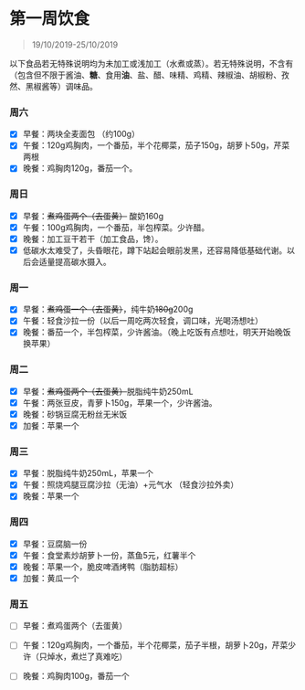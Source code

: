 # 第一周饮食

>19/10/2019-25/10/2019

以下食品若无特殊说明均为未加工或浅加工（水煮或蒸）。若无特殊说明，不含有（包含但不限于酱油、**糖**、食用**油**、盐、醋、味精、鸡精、辣椒油、胡椒粉、孜然、黑椒酱等）调味品。

### 周六

- [x] 早餐：两块全麦面包 （约100g）
- [x] 午餐：120g鸡胸肉，一个番茄，半个花椰菜，茄子150g，胡萝卜50g，芹菜两根
- [x] 晚餐：鸡胸肉120g，番茄一个。

### 周日

- [x] 早餐：~~煮鸡蛋两个（去蛋黄）~~ 酸奶160g
- [x] 午餐：100g鸡胸肉，一个番茄，半包榨菜。少许醋。
- [x] 晚餐：加工豆干若干（加工食品，馋）。
- [x] 低碳水太难受了，头昏眼花，蹲下站起会眼前发黑，还容易降低基础代谢。以后会适量提高碳水摄入。

### 周一

- [x] 早餐：~~煮鸡蛋一个（去蛋黄）~~，纯牛奶~~180g~~200g
- [x] 午餐：轻食沙拉一份（以后一周吃两次轻食，调口味，光喝汤想吐）
- [x] 晚餐：番茄一个，半包榨菜，少许酱油。（晚上吃饭有点想吐，明天开始晚饭换苹果）

### 周二

- [x] 早餐：~~煮鸡蛋两个（去蛋黄）~~脱脂纯牛奶250mL
- [x] 午餐：两张豆皮，青萝卜150g，苹果一个，少许酱油。
- [x] 晚餐：砂锅豆腐无粉丝无米饭
- [x] 加餐：苹果一个

### 周三

- [x] 早餐：脱脂纯牛奶250mL，苹果一个
- [x] 午餐：照烧鸡腿豆腐沙拉（无油）+元气水 （轻食沙拉外卖）
- [x] 晚餐：苹果一个

### 周四

- [x] 早餐：豆腐脑一份
- [x] 午餐：食堂素炒胡萝卜一份，蒸鱼5元，红薯半个
- [x] 晚餐：苹果一个，脆皮啤酒烤鸭（脂肪超标）
- [x] 加餐：黄瓜一个

### 周五

- [ ] 早餐：煮鸡蛋两个（去蛋黄）

- [ ] 午餐：120g鸡胸肉，一个番茄，半个花椰菜，茄子半根，胡萝卜20g，芹菜少许（只焯水，煮烂了真难吃）

- [ ] 晚餐：鸡胸肉100g，番茄一个

  
